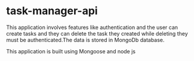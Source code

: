 # task-manager-api


This application involves features like authentication and the user can create tasks and they can delete the task they created while deleting they must be authenticated.The data is stored in MongoDb database.

This application is built using Mongoose and node js
